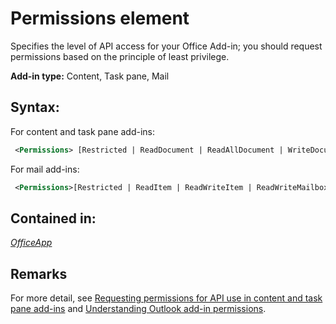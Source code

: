 
# Permissions element
Specifies the level of API access for your Office Add-in; you should request permissions based on the principle of least privilege.

 **Add-in type:** Content, Task pane, Mail


## Syntax:

For content and task pane add-ins:


```XML
 <Permissions> [Restricted | ReadDocument | ReadAllDocument | WriteDocument | ReadWriteDocument]</Permissions>
```

For mail add-ins:




```XML
 <Permissions>[Restricted | ReadItem | ReadWriteItem | ReadWriteMailbox]</Permissions>
```


## Contained in:

 _[OfficeApp](/reference/manifest/officeapp.md)_


## Remarks

For more detail, see [Requesting permissions for API use in content and task pane add-ins](../../docs/develop/requesting-permissions-for-api-use-in-content-and-task-pane-add-ins.md) and [Understanding Outlook add-in permissions](../../docs/outlook/understanding-outlook-add-in-permissions.md).


